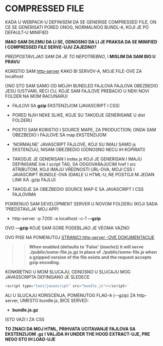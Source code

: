 # COMPRESSED FILE

KADA U WEBPACK-U DEFINISEM DA SE GENERISE COMPRESSED FILE, ON CE SE GENERISATI PORED ONOG, NORMALNOG BUNDL-A, KOJI JE PO DEFAULT-U MINIFIED

**IMAO SAM DILEMU DA LI SE, ODNOSNO DA LI JE PRAKSA DA SE MINIFIED I COMPRESSED FILE SERVE-UJU ZAJEDNO?**

*PREDPOSTAVLJAO SAM DA JE TO NEPOTREBNO*, I **MISLIM DA SAM BIO U PRAVU**

KORISTIO SAM [http-server](https://www.npmjs.com/package/http-server) KAKO BI SERVOV-A, MOJE FILE-OVE ZA localhost

ONO STO SAM SAMO OD MOJIH BUNDLED FAJLOVA FAJLOVA OBEZBEDIO JESU (USTVARI, RECI CU, KOJE SAM FAJLOVE PREBACIO U NEKI NOVI FOLDER NA MOM RACUNARU)

- FAJLOVI SA **gzip** EKSTENZIJOM (JAVASCRIPT I CSS)

- PORED NJIH NEKE SLIKE, KOJE SU TAKODJE GENERISANE U dist FOLDERU

- POSTO SAM KORISTIO I SOURCE MAPE, ZA PRODUCTION; ONDA SAM OBEZBEDIO I FAJLOVE SA map EKSTENZIJOM

- 'NORMALNE' JAVASCRIPT FAJLOVE, KOJI SU IMALI SAMO js EKSTENZIJU, NISAM OBEZBEDIO (ODNOSNO NECU IH KOPIRATI)

- TAKODJE JE GENERISAN I index.js KOJI JE GENERISAN I IMAJU DEFINISANE link I script TAG, SA ODGOVARAJUCIM href I src ATRIBUTOM, KOJI IMAJU VREDNOSTI URL-OVA, MOJI CSS I JAVASCRIPT BUNDLE-OVA (DAKLE U HTML-U, NE POSTOJI NI JEDAN LINK KA .gzip FAJLU)

- TAKODJE SA OBEZBEDIO SOURCE MAP-E SA JAVASCRIPT I CSS FAJLOVIMA

POKRENUO SAM DEVELOPMENT SERVER U NOVOM FOLDERU (KOJI SADA 'PREDSTAVLJA' MOJ APP)

- http-server -p 7200 -a localhost -c-1 **--gzip**

OVO **--gzip** KOJE SAM GORE PODEBLJAO JE VEOMA VAZNO

OVO PISE NA POMENUTOJ [STRANICI http-server -OVE DOKUMENTACIJE](https://www.npmjs.com/package/http-server)

>> **When enabled (defaults to 'False' (*inache*)) it will serve ./public/some-file.js.gz in place of ./public/some-file.js when a gzipped version of the file exists and the request accepts gzip encoding.**

KONKRETNO U MOM SLUCAJU, ODNOSNO U SLUCAJU MOG JAVASSCRIPTA DEFINISANO JE SLEDECE

```javascript
<script type="text/javascript" src="bundle.js"></script>`
```

ALI U SLUCAJU KORISCENJA, POMENUTOG FLAG-A (--gzip) ZA http-server, UMESTO bundle.js, BICE SERVED:

- **bundle.js.gz**

ISTO VAZI I ZA CSS

**TO ZNACI DA MOJ HTML, PRIHVATA UCITAVANJE FAJLOVA SA EKSTENZIJOM .gz I VALJDA IH UNDER THE HOOD EXTRACT-UJE, PRE NEGO STO IH LOAD-UJE**